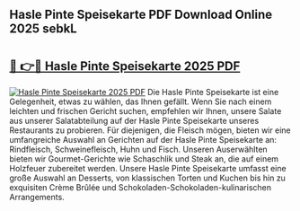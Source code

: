 ## Hasle Pinte Speisekarte PDF Download Online 2025 sebkL

# <h2><a href="http://gc773r.nevu.top/?p=Hasle+Pinte+Speisekarte">🔗 👉🔴 Hasle Pinte Speisekarte 2025 PDF</a></h2>

[![Hasle Pinte Speisekarte 2025 PDF](https://i.imgur.com/dBaPXMq.png)](http://gc773r.nevu.top/?p=Hasle+Pinte+Speisekarte)
Die Hasle Pinte Speisekarte ist eine Gelegenheit, etwas zu wählen, das Ihnen gefällt. Wenn Sie nach einem leichten und frischen Gericht suchen, empfehlen wir Ihnen, unsere Salate aus unserer Salatabteilung auf der Hasle Pinte Speisekarte unseres Restaurants zu probieren. Für diejenigen, die Fleisch mögen, bieten wir eine umfangreiche Auswahl an Gerichten auf der Hasle Pinte Speisekarte an: Rindfleisch, Schweinefleisch, Huhn und Fisch. Unseren Auserwählten bieten wir Gourmet-Gerichte wie Schaschlik und Steak an, die auf einem Holzfeuer zubereitet werden. Unsere Hasle Pinte Speisekarte umfasst eine große Auswahl an Desserts, von klassischen Torten und Kuchen bis hin zu exquisiten Crème Brûlée und Schokoladen-Schokoladen-kulinarischen Arrangements.
